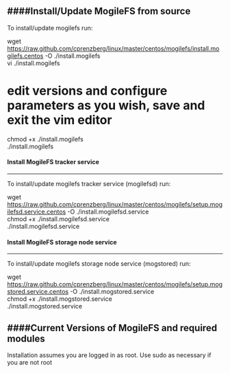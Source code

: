 ####Install/Update MogileFS from source
----------------------------------

To install/update mogilefs run:

  wget https://raw.github.com/cprenzberg/linux/master/centos/mogilefs/install.mogilefs.centos -O ./install.mogilefs  
  vi ./install.mogilefs     
  # edit versions and configure parameters as you wish, save and exit the vim editor   
  chmod +x ./install.mogilefs     
  ./install.mogilefs     
  
  
  
#### Install MogileFS tracker service 
----------------------------------------------

To install/update mogilefs tracker service (mogilefsd) run:

  wget https://raw.github.com/cprenzberg/linux/master/centos/mogilefs/setup.mogilefsd.service.centos -O ./install.mogilefsd.service   
  chmod +x ./install.mogilefsd.service  
  ./install.mogilefsd.service   
  
  
  
#### Install MogileFS storage node service 
--------------------------------------------------

To install/update mogilefs storage node service (mogstored) run:

  wget https://raw.github.com/cprenzberg/linux/master/centos/mogilefs/setup.mogstored.service.centos -O ./install.mogstored.service   
  chmod +x ./install.mogstored.service   
  ./install.mogstored.service   


####Current Versions of MogileFS and required modules
-----------------------------------------------

     



Installation assumes you are logged in as root. Use sudo as necessary if you are not root
